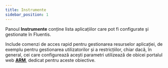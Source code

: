 ```yaml
---
title: Instrumente
sidebar_position: 1
---
```


Panoul **Instrumente** conține lista aplicațiilor care pot fi configurate și gestionate în Fluentis.

Include comenzi de acces rapid pentru gestionarea resurselor aplicației, de exemplu pentru gestionarea utilizatorilor și a restricțiilor, chiar dacă, în general, cei care configurează acești parametri utilizează de obicei portalul web [**ARM**](https://docs.fluentis.com/Arm/), dedicat pentru aceste obiective.

